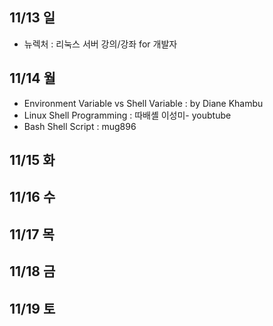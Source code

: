 ## 11/13 일
- 뉴렉처 : 리눅스 서버 강의/강좌 for 개발자

## 11/14 월
- Environment Variable vs Shell Variable : by Diane Khambu 
- Linux Shell Programming : 따배셸  이성미- youbtube 
- Bash Shell Script : mug896

## 11/15 화


## 11/16 수


## 11/17 목


## 11/18 금

 
## 11/19 토


